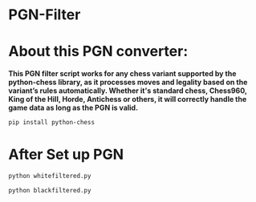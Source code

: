 # PGN-Filter

# About this PGN converter:
  **This PGN filter script works for any chess variant supported by the python-chess library, as it processes moves and legality based on the variant’s rules automatically. Whether it's standard chess, Chess960, King of the Hill, Horde, Antichess or others, it will correctly handle the game data as long as the PGN is valid.**

```bash
pip install python-chess
```
# After Set up PGN
```bash
python whitefiltered.py
```
```bash
python blackfiltered.py
```
